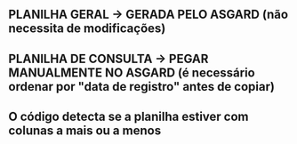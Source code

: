 
## PLANILHA GERAL -> GERADA PELO ASGARD (não necessita de modificações)

## PLANILHA DE CONSULTA -> PEGAR MANUALMENTE NO ASGARD (é necessário ordenar por "data de registro" antes de copiar)

## O código detecta se a planilha estiver com colunas a mais ou a menos